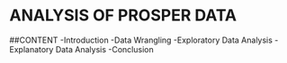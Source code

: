 # ANALYSIS OF PROSPER DATA
##CONTENT
-Introduction
-Data Wrangling
-Exploratory Data Analysis
-Explanatory Data Analysis
-Conclusion
